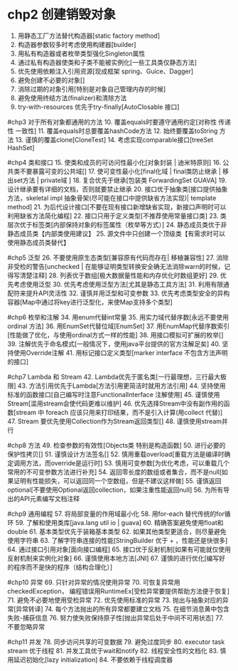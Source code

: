 # chp2 创建销毁对象
1. 用静态工厂方法替代构造器[static factory method]
2. 构造器参数较多时考虑使用构建器[builder]
3. 用私有构造器或者枚举类型强化Singleton属性
4. 通过私有构造器使类和子类不能被实例化[一些工具类仅静态方法]
5. 优先使用依赖注入引用资源[现成框架 spring、Guice、Dagger]
6. 避免创建不必要的对象[]
7. 消除过期的对象引用[特别是对象自己管理内存的时候]
8. 避免使用终结方法(finalizer)和清除方法
9. try-with-resources 优先于try-finally[AutoClosable 接口]

#chp3 对于所有对象都通用的方法
10. 覆盖equals时要遵守通用约定[对称性 传递性 一致性]
11. 覆盖equals时总要覆盖hashCode方法
12. 始终要覆盖toString 方法
13. 谨慎的覆盖clone[CloneTest]
14. 考虑实现comparable接口[treeSet HashSet]

#chp4 类和接口
15. 使类和成员的可访问性最小化[对象封装 | 迪米特原则]
16. 公共类不要暴露可变的公共域[]
17. 使可变性最小化[final化域 | final类防止继承 | 移出set方法 | private域  ]
18. 复合优先于继承[包装类 ForwardingSet GUAVA]
19. 设计继承要有详细的文档，否则就要禁止继承
20. 接口优于抽象类[接口提供抽象方法，skeletal impl 抽象骨架(尽可能在接口中提供缺省方法实现)| template method]
21. 为后代设计接口[不要在现有接口新增缺省实现，新接口声明时可以利用缺省方法简化编程]
22. 接口只用于定义类型[不推荐使用常量接口类]
23. 类层次优于标签类[内部保持对象的标签属性（枚举等方式）]
24. 静态成员类优于非静态成员类【内部类使用建议】
25. 源文件中只创建一个顶级类【有需求时可以使用静态成员类替代】

#chp5 泛型
26. 不要使用原生态类型[兼容原有代码而存在| 移植兼容性]
27. 消除非受检的警告[unchecked | 在能够证明类型转换安全确无法消除warn的时候，记得写清楚注释]
28. 列表优于数组[极大数据量性能和内存优化时数组更好]
29. 优先考虑使用泛型
30. 优先考虑使用泛型方法[尤其是静态工具方法]
31. 利用有限通配符来提升API灵活性
32. 谨慎并用泛型和可变参数
33. 优先考虑类型安全的异构容器[Map中通过将key进行泛型化，来使Map支持多个类型]

#chp6 枚举和注解
34. 用enum代替int常量
35. 用实力域代替序数[永远不要使用ordinal 方法]
36. 用EnumSet代替位域[EnumSet]
37. 用EnumMap代替序数索引[性能做了优化，与使用ordinal方式一样的性能]
38. 用接口模拟可扩展的枚举[]
39. 注解优先于命名模式[一般情况下，使用java平台提供的官方注解足矣]
40. 坚持使用Override注解
41. 用标记接口定义类型[marker interface 不包含方法声明的接口]

#chp7 Lambda 和 Stream
42. Lambda优先于匿名类[一行最理想，三行最大极限]
43. 方法引用优先于Lambda[方法引用更简洁时就用方法引用]
44. 坚持使用标准的函数接口[自己编写时注意FunctionalInterface 注解使用]
45. 谨慎使用Stream[滥用stream会使代码更难以维护]
46. 优先选择Stream中没有副作用的函数[stream 中 foreach 应该只用来打印结果，而不是引入计算(用collect 代替)]
47. Stream 要优先使用Collection作为Stream返回类型[]
48. 谨慎使用stream并行

#chp8 方法
49. 检查参数的有效性[Objects类 特别是构造函数]
50. 进行必要的保护性拷贝[]
51. 谨慎设计方法签名[]
52. 慎用重载overload[重载方法是编译时确定调用方法，而override是运行时]
53. 慎用可变参数[为优化考虑，可以重载几个常用的不可变参数方法进行补充]
54. 返回零长度的数组或者集合，而不是null[如果证明有性能损失，可以返回同一个空数组，但是不建议这样做]
55. 谨慎返回optional[不要使用Optional返回collection，如果注重性能返回null]
56. 为所有导出的API元素编写文档注释

#chp9 通用编程
57. 将局部变量的作用域最小化
58. 用for-each 替代传统的for循环
59. 了解和使用类库[java.lang util io | guava]
60. 精确答案避免使用float和double
61. 基本类型优先于装箱基本类型
62. 如果其他类型更适合，则尽量避免使用字符串
63. 了解字符串连接的性能[StringBuilder 优于 + ，性能还是快很多]
64. 通过接口引用对象[面向接口编程]
65. 接口优于反射机制[如果有可能就仅使用反射机制来实例化对象]
66. 谨慎使用本地方法[JNI]
67. 谨慎的进行优化[编写好的程序而不是快的程序（结构合理化）]

#chp10 异常
69. 只针对异常的情况使用异常
70. 可恢复异常用checkedException， 编程错误用RuntimeEx[受检异常要提供帮助方法便于恢复]
71. 避免不必要地使用受检异常
72. 优先使用标准的异常
73. 抛出与抽象对应的异常[异常转译]
74. 每个方法抛出的所有异常都要建立文档
75. 在细节消息黄中包含失败-捕获信息
76. 努力使失败保持原子性[抛出异常后处于中间不可用状态]
77. 不要忽略异常

#chp11 并发
78. 同步访问共享的可变数据
79. 避免过度同步
80. executor task stream 优于线程
81. 并发工具优于wait和notify
82. 线程安全性的文档化
83. 慎用延迟初始化[lazy initialization]
84. 不要依赖于线程调度器